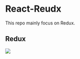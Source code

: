 # React-Reudx
This repo mainly focus on Redux.
<h2>Redux</h2>
<img src=![GitHub Logo](https://github.githubassets.com/images/modules/logos_page/GitHub-Mark.png) />

